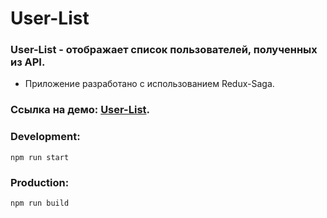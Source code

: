 # User-List

### User-List - отображает список пользователей, полученных из API.

- Приложение разработано с использованием Redux-Saga.

### Ссылка на демо: <a href="http://SeniorIgor.github.io/User-List">User-List</a>.

### Development:

```
npm run start
```

### Production:

```
npm run build
```

